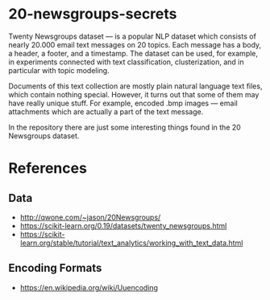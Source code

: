 # 20-newsgroups-secrets

Twenty Newsgroups dataset — is a popular NLP dataset which consists of nearly 20.000 email text messages on 20 topics. 
Each message has a body, a header, a footer, and a timestamp.
The dataset can be used, for example, in experiments connected with text classification, clusterization, and in particular with topic modeling.

Documents of this text collection are mostly plain natural language text files, which contain nothing special.
However, it turns out that some of them may have really unique stuff.
For example, encoded .bmp images — email attachments which are actually a part of the text message.

In the repository there are just some interesting things found in the 20 Newsgroups dataset.

# References

## Data

* http://qwone.com/~jason/20Newsgroups/
* https://scikit-learn.org/0.19/datasets/twenty_newsgroups.html
* https://scikit-learn.org/stable/tutorial/text_analytics/working_with_text_data.html

## Encoding Formats

* https://en.wikipedia.org/wiki/Uuencoding
